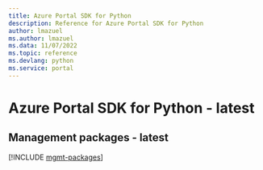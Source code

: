 ```yaml
---
title: Azure Portal SDK for Python
description: Reference for Azure Portal SDK for Python
author: lmazuel
ms.author: lmazuel
ms.data: 11/07/2022
ms.topic: reference
ms.devlang: python
ms.service: portal
---
```

# Azure Portal SDK for Python - latest

## Management packages - latest
[!INCLUDE [mgmt-packages](portal-mgmt-index.md)]

